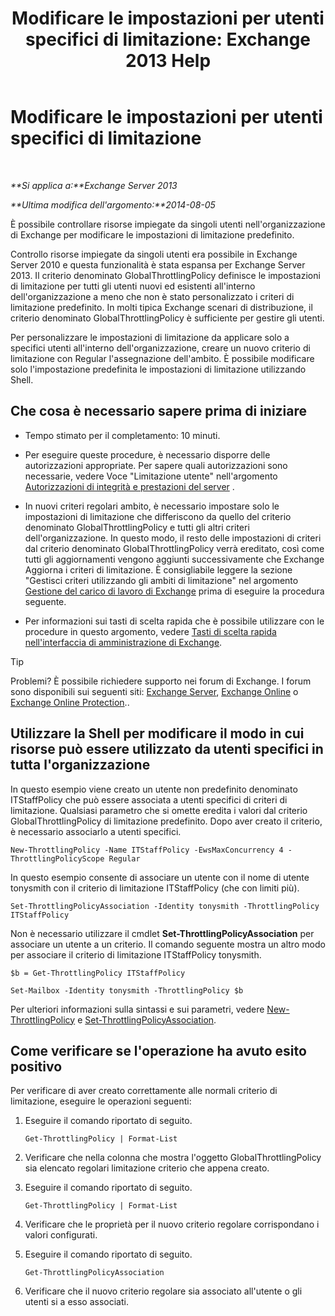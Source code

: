 ﻿---
title: 'Modificare le impostazioni per utenti specifici di limitazione: Exchange 2013 Help'
TOCTitle: Modificare le impostazioni per utenti specifici di limitazione
ms:assetid: c5f834d6-189d-485e-9800-5e0066815ecf
ms:mtpsurl: https://technet.microsoft.com/it-it/library/JJ863577(v=EXCHG.150)
ms:contentKeyID: 50555690
ms.date: 05/22/2018
mtps_version: v=EXCHG.150
ms.translationtype: MT
---

# Modificare le impostazioni per utenti specifici di limitazione

 

_**Si applica a:**Exchange Server 2013_

_**Ultima modifica dell'argomento:**2014-08-05_

È possibile controllare risorse impiegate da singoli utenti nell'organizzazione di Exchange per modificare le impostazioni di limitazione predefinito.

Controllo risorse impiegate da singoli utenti era possibile in Exchange Server 2010 e questa funzionalità è stata espansa per Exchange Server 2013. Il criterio denominato GlobalThrottlingPolicy definisce le impostazioni di limitazione per tutti gli utenti nuovi ed esistenti all'interno dell'organizzazione a meno che non è stato personalizzato i criteri di limitazione predefinito. In molti tipica Exchange scenari di distribuzione, il criterio denominato GlobalThrottlingPolicy è sufficiente per gestire gli utenti.

Per personalizzare le impostazioni di limitazione da applicare solo a specifici utenti all'interno dell'organizzazione, creare un nuovo criterio di limitazione con Regular l'assegnazione dell'ambito. È possibile modificare solo l'impostazione predefinita le impostazioni di limitazione utilizzando Shell.

## Che cosa è necessario sapere prima di iniziare

  - Tempo stimato per il completamento: 10 minuti.

  - Per eseguire queste procedure, è necessario disporre delle autorizzazioni appropriate. Per sapere quali autorizzazioni sono necessarie, vedere Voce "Limitazione utente" nell'argomento [Autorizzazioni di integrità e prestazioni del server](server-health-and-performance-permissions-exchange-2013-help.md) .

  - In nuovi criteri regolari ambito, è necessario impostare solo le impostazioni di limitazione che differiscono da quello del criterio denominato GlobalThrottlingPolicy e tutti gli altri criteri dell'organizzazione. In questo modo, il resto delle impostazioni di criteri dal criterio denominato GlobalThrottlingPolicy verrà ereditato, così come tutti gli aggiornamenti vengono aggiunti successivamente che Exchange Aggiorna i criteri di limitazione. È consigliabile leggere la sezione "Gestisci criteri utilizzando gli ambiti di limitazione" nel argomento [Gestione del carico di lavoro di Exchange](exchange-workload-management-exchange-2013-help.md) prima di eseguire la procedura seguente.

  - Per informazioni sui tasti di scelta rapida che è possibile utilizzare con le procedure in questo argomento, vedere [Tasti di scelta rapida nell'interfaccia di amministrazione di Exchange](keyboard-shortcuts-in-the-exchange-admin-center-exchange-online-protection-help.md).


> [!TIP]
> Problemi? È possibile richiedere supporto nei forum di Exchange. I forum sono disponibili sui seguenti siti: <A href="https://go.microsoft.com/fwlink/p/?linkid=60612">Exchange Server</A>, <A href="https://go.microsoft.com/fwlink/p/?linkid=267542">Exchange Online</A> o <A href="https://go.microsoft.com/fwlink/p/?linkid=285351">Exchange Online Protection</A>..



## Utilizzare la Shell per modificare il modo in cui risorse può essere utilizzato da utenti specifici in tutta l'organizzazione

In questo esempio viene creato un utente non predefinito denominato ITStaffPolicy che può essere associata a utenti specifici di criteri di limitazione. Qualsiasi parametro che si omette eredita i valori dal criterio GlobalThrottlingPolicy di limitazione predefinito. Dopo aver creato il criterio, è necessario associarlo a utenti specifici.

    New-ThrottlingPolicy -Name ITStaffPolicy -EwsMaxConcurrency 4 -ThrottlingPolicyScope Regular

In questo esempio consente di associare un utente con il nome di utente tonysmith con il criterio di limitazione ITStaffPolicy (che con limiti più).

    Set-ThrottlingPolicyAssociation -Identity tonysmith -ThrottlingPolicy ITStaffPolicy

Non è necessario utilizzare il cmdlet **Set-ThrottlingPolicyAssociation** per associare un utente a un criterio. Il comando seguente mostra un altro modo per associare il criterio di limitazione ITStaffPolicy tonysmith.

    $b = Get-ThrottlingPolicy ITStaffPolicy

    Set-Mailbox -Identity tonysmith -ThrottlingPolicy $b

Per ulteriori informazioni sulla sintassi e sui parametri, vedere [New-ThrottlingPolicy](https://technet.microsoft.com/it-it/library/dd351045\(v=exchg.150\)) e [Set-ThrottlingPolicyAssociation](https://technet.microsoft.com/it-it/library/ff459231\(v=exchg.150\)).

## Come verificare se l'operazione ha avuto esito positivo

Per verificare di aver creato correttamente alle normali criterio di limitazione, eseguire le operazioni seguenti:

1.  Eseguire il comando riportato di seguito.
    
        Get-ThrottlingPolicy | Format-List

2.  Verificare che nella colonna che mostra l'oggetto GlobalThrottlingPolicy sia elencato regolari limitazione criterio che appena creato.

3.  Eseguire il comando riportato di seguito.
    
        Get-ThrottlingPolicy | Format-List

4.  Verificare che le proprietà per il nuovo criterio regolare corrispondano i valori configurati.

5.  Eseguire il comando riportato di seguito.
    
        Get-ThrottlingPolicyAssociation

6.  Verificare che il nuovo criterio regolare sia associato all'utente o gli utenti si a esso associati.

